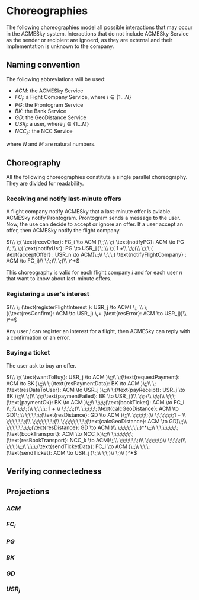 # Choreographies

The following choreographies model all possible interactions that may occur in the ACMESky system. Interactions that do not include ACMESky Service as the sender or recipient are ignoerd, as they are external and their implementation is unknown to the company.

## Naming convention

The following abbreviations will be used:

- $ACM$: the ACMESky Service
- $FC_i$: a Fight Company Service, where $i \in \{1...N\}$
- $PG$: the Prontogram Service
- $BK$: the Bank Service
- $GD$: the GeoDistance Service
- $USR_j$: a user, where $j \in \{1...M\}$
- $NCC_k$: the NCC Service

where $N$ and $M$ are natural numbers.

## Choreography

All the following choreographies constitute a single parallel choreography. They are divided for readability.

### Receiving and notify last-minute offers

A flight company notify ACMESky that a last-minute offer is aviable. ACMESky notify Prontogram. Prontogram sends a message to the user. Now, the use can decide to accept or ignore an offer. If a user accept an offer, then ACMESky notify the flight company.

$(\\
\;( \text{recvOffer}: FC_i \to ACM )\;;\\
\;( \text{notifyPG}: ACM \to PG )\;;\\
\;( \text{notifyUsr}: PG \to USR_j )\;;\\
\;( 1 +\\    
\;\;(\\
\;\;\;( \text{acceptOffer} : USR_n \to ACM)\;;\\
\;\;\;( \text{notifyFlightCompany} : ACM \to FC_i)\\
\;\;)\\
\;)\\
)^*$

This choreography is valid for each flight company $i$ and for each user $n$ that want to know about last-minute offers.

### Registering a user's interest

$(\\ \; (\text{registerFlightInterest }: USR_j \to ACM) \;; \\ \;((\text{resConfirm}: ACM \to USR_j) \,+ (\text{resError}: ACM \to USR_j))\\ )^*$

Any user $j$ can register an interest for a flight, then ACMESky can reply with a confirmation or an error.

### Buying a ticket

The user ask to buy an offer. 

$(\\
\;( \text{wantToBuy}: USR_j \to ACM )\;;\\
\;(\text{requestPayment}: ACM \to BK )\;;\\
\;(\text{resPaymentData}: BK \to ACM )\;;\\
\;(\text{resDataToUser}: ACM \to USR_j )\;;\\
\;(\text{payReceipt}: USR_j \to BK )\;;\\
\;(\\
\;\;(\text{paymentFailed}: BK \to USR_j )\\
\;\;+\\
\;\;(\\
\;\;\;(\text{paymentOk}: BK \to ACM )\;;\\
\;\;\;(\text{bookTicket}: ACM \to FC_i )\;;\\
\;\;\;(\\
\;\;\;\; 1 + \\
\;\;\;\;(\\
\;\;\;\;\;(\text{calcGeoDistance}: ACM \to GD)\;;\\
\;\;\;\;\;(\text{resDistance}: GD \to ACM )\;;\\
\;\;\;\;\;(\\
\;\;\;\;\;\;1 + \\
\;\;\;\;\;\;(\\
\;\;\;\;\;\;\;(\\
\;\;\;\;\;\;\;\;(\text{calcGeoDistance}: ACM \to GD)\;;\\
\;\;\;\;\;\;\;\;(\text{resDistance}: GD \to ACM )\\
\;\;\;\;\;\;\;)^*\;;\\
\;\;\;\;\;\;\;(\text{bookTransport}: ACM \to NCC_k)\;;\\
\;\;\;\;\;\;\;(\text{resBookTransport}: NCC_k \to ACM)\;;\\
\;\;\;\;\;\;)\\
\;\;\;\;\;)\\
\;\;\;\;)\\
\;\;\;)\;;\\
\;\;\;(\text{sendTicketData}: FC_i \to ACM )\;;\\
\;\;\;(\text{sendTicket}: ACM \to USR_j )\;;\\
\;\;)\\
\;)\\
)^*$

## Verifying connectedness

## Projections

### $ACM$

### $FC_i$

### $PG$

### $BK$

### $GD$

### $USR_j$
